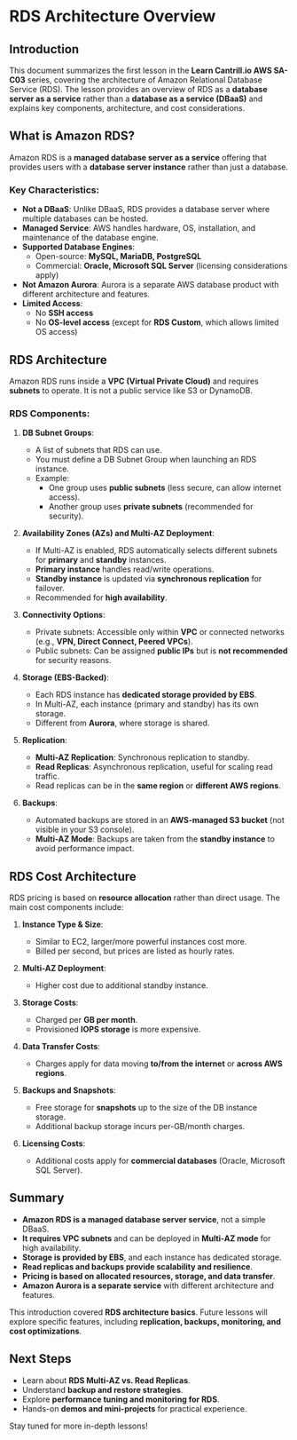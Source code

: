 # RDS Architecture Overview

## Introduction

This document summarizes the first lesson in the **Learn Cantrill.io AWS SA-C03** series, covering the architecture of Amazon Relational Database Service (RDS). The lesson provides an overview of RDS as a **database server as a service** rather than a **database as a service (DBaaS)** and explains key components, architecture, and cost considerations.

## What is Amazon RDS?

Amazon RDS is a **managed database server as a service** offering that provides users with a **database server instance** rather than just a database.

### Key Characteristics:

- **Not a DBaaS**: Unlike DBaaS, RDS provides a database server where multiple databases can be hosted.
- **Managed Service**: AWS handles hardware, OS, installation, and maintenance of the database engine.
- **Supported Database Engines**:
  - Open-source: **MySQL, MariaDB, PostgreSQL**
  - Commercial: **Oracle, Microsoft SQL Server** (licensing considerations apply)
- **Not Amazon Aurora**: Aurora is a separate AWS database product with different architecture and features.
- **Limited Access**:
  - No **SSH access**
  - No **OS-level access** (except for **RDS Custom**, which allows limited OS access)

## RDS Architecture

Amazon RDS runs inside a **VPC (Virtual Private Cloud)** and requires **subnets** to operate. It is not a public service like S3 or DynamoDB.

### RDS Components:

1. **DB Subnet Groups**:

   - A list of subnets that RDS can use.
   - You must define a DB Subnet Group when launching an RDS instance.
   - Example:
     - One group uses **public subnets** (less secure, can allow internet access).
     - Another group uses **private subnets** (recommended for security).

2. **Availability Zones (AZs) and Multi-AZ Deployment**:

   - If Multi-AZ is enabled, RDS automatically selects different subnets for **primary** and **standby** instances.
   - **Primary instance** handles read/write operations.
   - **Standby instance** is updated via **synchronous replication** for failover.
   - Recommended for **high availability**.

3. **Connectivity Options**:

   - Private subnets: Accessible only within **VPC** or connected networks (e.g., **VPN, Direct Connect, Peered VPCs**).
   - Public subnets: Can be assigned **public IPs** but is **not recommended** for security reasons.

4. **Storage (EBS-Backed)**:

   - Each RDS instance has **dedicated storage provided by EBS**.
   - In Multi-AZ, each instance (primary and standby) has its own storage.
   - Different from **Aurora**, where storage is shared.

5. **Replication**:

   - **Multi-AZ Replication**: Synchronous replication to standby.
   - **Read Replicas**: Asynchronous replication, useful for scaling read traffic.
   - Read replicas can be in the **same region** or **different AWS regions**.

6. **Backups**:
   - Automated backups are stored in an **AWS-managed S3 bucket** (not visible in your S3 console).
   - **Multi-AZ Mode**: Backups are taken from the **standby instance** to avoid performance impact.

## RDS Cost Architecture

RDS pricing is based on **resource allocation** rather than direct usage. The main cost components include:

1. **Instance Type & Size**:

   - Similar to EC2, larger/more powerful instances cost more.
   - Billed per second, but prices are listed as hourly rates.

2. **Multi-AZ Deployment**:

   - Higher cost due to additional standby instance.

3. **Storage Costs**:

   - Charged per **GB per month**.
   - Provisioned **IOPS storage** is more expensive.

4. **Data Transfer Costs**:

   - Charges apply for data moving **to/from the internet** or **across AWS regions**.

5. **Backups and Snapshots**:

   - Free storage for **snapshots** up to the size of the DB instance storage.
   - Additional backup storage incurs per-GB/month charges.

6. **Licensing Costs**:
   - Additional costs apply for **commercial databases** (Oracle, Microsoft SQL Server).

## Summary

- **Amazon RDS is a managed database server service**, not a simple DBaaS.
- **It requires VPC subnets** and can be deployed in **Multi-AZ mode** for high availability.
- **Storage is provided by EBS**, and each instance has dedicated storage.
- **Read replicas and backups provide scalability and resilience**.
- **Pricing is based on allocated resources, storage, and data transfer**.
- **Amazon Aurora is a separate service** with different architecture and features.

This introduction covered **RDS architecture basics**. Future lessons will explore specific features, including **replication, backups, monitoring, and cost optimizations**.

## Next Steps

- Learn about **RDS Multi-AZ vs. Read Replicas**.
- Understand **backup and restore strategies**.
- Explore **performance tuning and monitoring for RDS**.
- Hands-on **demos and mini-projects** for practical experience.

Stay tuned for more in-depth lessons!
